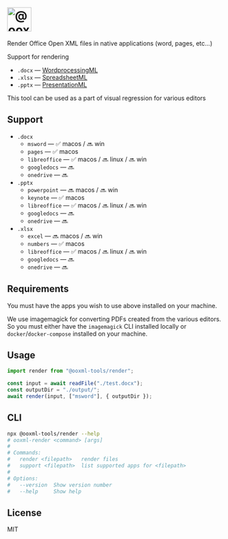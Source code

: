 <h1>
    <picture>
        <source media="(prefers-color-scheme: dark)" srcset="https://ooxml-tools.github.io/design/images/render-dark.png">
        <source media="(prefers-color-scheme: light)" srcset="https://ooxml-tools.github.io/design/images/render-light.png">
        <img alt="@ooxml-tools/render" height="56" src="https://ooxml-tools.github.io/design/images/render-light.png">
    </picture>
</h1>

Render Office Open XML files in native applications (word, pages, etc...)

Support for rendering

- `.docx` — [WordprocessingML](http://officeopenxml.com/anatomyofOOXML.php)
- `.xlsx` — [SpreadsheetML](http://officeopenxml.com/anatomyofOOXML-xlsx.php)
- `.pptx` — [PresentationML](http://officeopenxml.com/anatomyofOOXML-pptx.php)

This tool can be used as a part of visual regression for various editors

## Support

- `.docx`
  - `msword` — ✅ macos / 🔜 win
  - `pages` — ✅ macos
  - `libreoffice` — ✅ macos / 🔜 linux / 🔜 win
  - `googledocs` — 🔜
  - `onedrive` — 🔜
- `.pptx`
  - `powerpoint` — 🔜 macos / 🔜 win
  - `keynote` — ✅ macos
  - `libreoffice` — ✅ macos / 🔜 linux / 🔜 win
  - `googledocs` — 🔜
  - `onedrive` — 🔜
- `.xlsx`
  - `excel` — 🔜 macos / 🔜 win
  - `numbers` — ✅ macos
  - `libreoffice` — ✅ macos / 🔜 linux / 🔜 win
  - `googledocs` — 🔜
  - `onedrive` — 🔜

## Requirements

You must have the apps you wish to use above installed on your machine.

We use imagemagick for converting PDFs created from the various editors. So you must either have the `imagemagick` CLI installed locally or `docker`/`docker-compose` installed on your machine.

## Usage

```js
import render from "@ooxml-tools/render";

const input = await readFile("./test.docx");
const outputDir = "./output/";
await render(input, ["msword"], { outputDir });
```

## CLI

```bash
npx @ooxml-tools/render --help
# ooxml-render <command> [args]
#
# Commands:
#   render <filepath>   render files
#   support <filepath>  list supported apps for <filepath>
#
# Options:
#   --version  Show version number                                       [boolean]
#   --help     Show help                                                 [boolean]
```

## License

MIT
